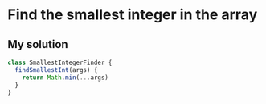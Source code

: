# Find the smallest integer in the array

## My solution

```js
class SmallestIntegerFinder {
  findSmallestInt(args) {
    return Math.min(...args)
  }
}
```
